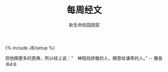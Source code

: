 ﻿---
layout: post
title: "每周经文"
description: ""
author: "新生命校园团契"
category: 经文分享
tags: [灵修]
---
{% include JB/setup %}

但他赐更多的恩典，所以经上说：“　神阻挡骄傲的人，赐恩给谦卑的人。” -- 雅各书4:6
